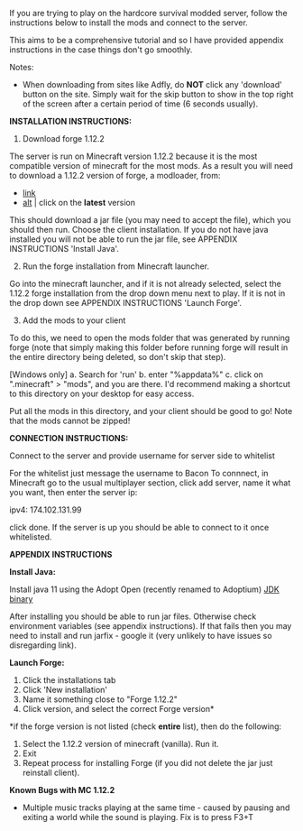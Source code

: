 If you are trying to play on the hardcore survival modded server, follow the instructions below to install the mods and connect to the
server.

This aims to be a comprehensive tutorial and so I have provided appendix instructions in the case things don't go smoothly.

Notes:
- When downloading from sites like Adfly, do **NOT** click any 'download' button on the site. Simply wait for the skip button to
show in the top right of the screen after a certain period of time (6 seconds usually).



**INSTALLATION INSTRUCTIONS:**


1. Download forge 1.12.2

The server is run on Minecraft version 1.12.2 because it is the most compatible version of minecraft for the most mods.
As a result you will need to download a 1.12.2 version of forge, a modloader, from:
* [link](https://maven.minecraftforge.net/net/minecraftforge/forge/1.12-14.21.1.2443/forge-1.12-14.21.1.2443-installer.jar)
* [alt](https://files.minecraftforge.net/net/minecraftforge/forge/index_1.12.html) | click on the **latest** version

This should download a jar file (you may need to accept the file), which you should then run. Choose the client installation.
If you do not have java installed you will not be able to run the jar file, see APPENDIX INSTRUCTIONS 'Install Java'.


2. Run the forge installation from Minecraft launcher.

Go into the minecraft launcher, and if it is not already selected, select the 1.12.2 forge installation from the
drop down menu next to play. If it is not in the drop down see APPENDIX INSTRUCTIONS 'Launch Forge'.


3. Add the mods to your client

To do this, we need to open the mods folder that was generated by running forge (note that simply making this folder before
running forge will result in the entire directory being deleted, so don't skip that step). 

[Windows only]
a. Search for 'run'
b. enter "%appdata%"
c. click on ".minecraft" > "mods", and you are there. I'd recommend making a shortcut to this directory on your desktop for easy access.

Put all the mods in this directory, and your client should be good to go! Note that the mods cannot be zipped!



**CONNECTION INSTRUCTIONS:**


Connect to the server and provide username for server side to whitelist

For the whitelist just message the username to Bacon
To connnect, in Minecraft go to the usual multiplayer section, click add server, name it what you want, then enter the server ip:

ipv4: 174.102.131.99

click done. If the server is up you should be able to connect to it once whitelisted.




**APPENDIX INSTRUCTIONS**


**Install Java:**

Install java 11 using the Adopt Open (recently renamed to Adoptium) [JDK binary](https://adoptium.net/?variant=openjdk11)

After installing you should be able to run jar files. Otherwise check environment variables (see appendix instructions). If that fails
then you may need to install and run jarfix - google it (very unlikely to have issues so disregarding link).


**Launch Forge:**

1. Click the installations tab
2. Click 'New installation'
3. Name it something close to "Forge 1.12.2"
4. Click version, and select the correct Forge version*

*if the forge version is not listed (check __entire__ list), then do the following:
1. Select the 1.12.2 version of minecraft (vanilla). Run it.
2. Exit
3. Repeat process for installing Forge (if you did not delete the jar just reinstall client).


**Known Bugs with MC 1.12.2**
* Multiple music tracks playing at the same time - caused by pausing and exiting a world while the sound is playing. Fix is to press F3+T
